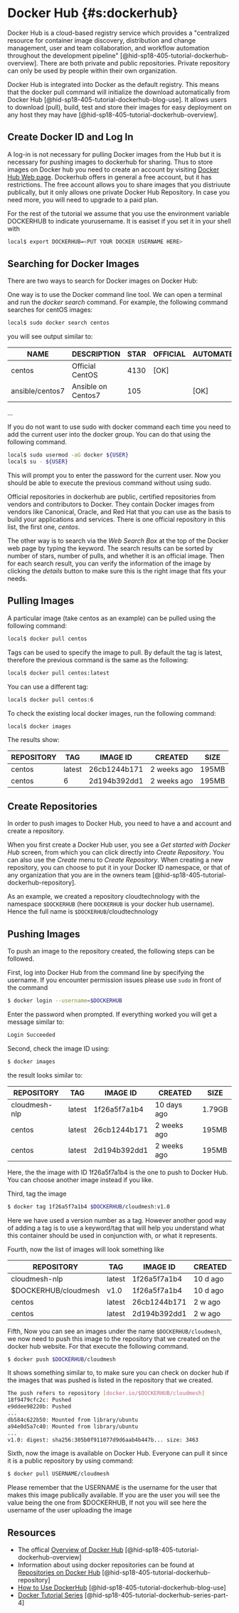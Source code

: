 # Docker Hub {#s:dockerhub}

Docker Hub is a cloud-based registry service which provides a
"centralized resource for container image discovery, distribution and
change management, user and team collaboration, and workflow
automation throughout the development
pipeline" [@hid-sp18-405-tutorial-dockerhub-overview]. There are both
private and public repositories. Private repository can only be used
by people within their own organization.

Docker Hub is integrated into Docker as the default registry. This
means that the docker pull command will initialize the download
automatically from Docker Hub
[@hid-sp18-405-tutorial-dockerhub-blog-use]. It allows users to
download (pull), build, test and store their images for easy
deployment on any host they may
have [@hid-sp18-405-tutorial-dockerhub-overview].

## Create Docker ID and Log In 

A log-in is not necessary for pulling Docker images from the Hub but
it is necessary for pushing images to dockerhub for sharing. Thus to
store images on Docker hub you need to create an account by visiting
[Docker Hub Web page](https://hub.docker.com/). Dockerhub offers in
general a free account, but it has restrictions. The free account
allows you to share images that you distriuute publically, but it only
allows one private Docker Hub Repository.  In case you need more, you
will need to upgrade to a paid plan.

For the rest of the tutorial we assume that you use the environment
variable DOCKERHUB to indicate yourusername. It is easiset if you set it in
your shell with

```bash
local$ export DOCKERHUB=<PUT YOUR DOCKER USERNAME HERE> 
```

## Searching for Docker Images

There are two ways to search for Docker images on Docker Hub:

One way is to use the Docker command line tool. We can open a
terminal and run the *docker search* command. For example, the following
command searches for centOS images:

```bash
local$ sudo docker search centos
```


you will see output similar to:

| NAME            | DESCRIPTION        | STAR | OFFICIAL | AUTOMATED |
|-----------------|--------------------|------|----------|-----------|
| centos          | Official CentOS    | 4130 | [OK]     |           |
| ansible/centos7 | Ansible on Centos7 | 105  |          | [OK]      |

...

If you do not want to use sudo with docker command each time you need to add 
the current user into the docker group. You can do that using the following 
command.

```bash
local$ sudo usermod -aG docker ${USER}
local$ su - ${USER}
```

This will prompt you to enter the password for the current user. Now you 
should be able to execute the previous command without using sudo.


Official repositories in dockerhub are public, certified repositories
from vendors and contributors to Docker. They contain Docker images
from vendors like Canonical, Oracle, and Red Hat that you can use as
the basis to build your applications and services. There is one
official repository in this list, the first one, *centos*.

The other way is to search via the *Web Search Box* at the top of the
Docker web page by typing the keyword. The search results can be sorted
by number of stars, number of pulls, and whether it is an official
image. Then for each search result, you can verify the information of
the image by clicking the *details* button to make sure this is the
right image that fits your needs.

## Pulling Images

A particular image (take centos as an example) can be pulled using the
following command:

```bash
local$ docker pull centos
```
Tags can be used to specify the image to pull. By default the tag is
latest, therefore the previous command is the same as the following:

```bash
local$ docker pull centos:latest
```

You can use a different tag:

```bash
local$ docker pull centos:6
```

To check the existing local docker images, run the following command:

```bash
local$ docker images
```

The results show:

| REPOSITORY | TAG    | IMAGE ID     | CREATED     | SIZE  |
|------------|--------|--------------|-------------|-------|
| centos     | latest | 26cb1244b171 | 2 weeks ago | 195MB |
| centos     | 6      | 2d194b392dd1 | 2 weeks ago | 195MB |


## Create Repositories

In order to push images to Docker Hub, you need to have a and account
and create a repository.

When you first create a Docker Hub user, you see a *Get started with
Docker Hub* screen, from which you can click directly into *Create
Repository*. You can also use the *Create* menu to *Create Repository*.
When creating a new repository, you can choose to put it in your Docker
ID namespace, or that of any organization that you are in the owners
team [@hid-sp18-405-tutorial-dockerhub-repository].

As an example, we created a repository cloudtechnology with the namespace 
`$DOCKERHUB` (here `DOCKERHUB` is your docker hub username). Hence the full name
 is `$DOCKERHUB`/cloudtechnology

## Pushing Images

To push an image to the repository created, the following steps can be
followed.

First, log into Docker Hub from the command line by specifying the username. 
If you encounter permission issues please use `sudo` in front of the command

```bash
$ docker login --username=$DOCKERHUB
```
          
Enter the password when prompted. If everything worked you will get
a message similar to:

```bash
Login Succeeded
```

Second, check the image ID using:

```bash
$ docker images
```

the result looks similar to:

| REPOSITORY    | TAG    | IMAGE ID     | CREATED     | SIZE   |
|---------------|--------|--------------|-------------|--------|
| cloudmesh-nlp | latest | 1f26a5f7a1b4 | 10 days ago | 1.79GB |
| centos        | latest | 26cb1244b171 | 2 weeks ago | 195MB  |
| centos        | latest | 2d194b392dd1 | 2 weeks ago | 195MB  |

Here, the the image with ID 1f26a5f7a1b4 is the one to push to Docker Hub. 
You can choose another image instead if you like.

Third, tag the image

```bash
$ docker tag 1f26a5f7a1b4 $DOCKERHUB/cloudmesh:v1.0
```

Here we have used a version number as a tag. However another good way
of adding a tag is to use a keyword/tag that will help you
understand what this container should be used in conjunction with, or
what it represents.

Fourth, now the list of images will look something like

| REPOSITORY       | TAG      | IMAGE ID     | CREATED  | SIZE   |
|------------------|----------|--------------|----------|--------|
| cloudmesh-nlp    | latest   | 1f26a5f7a1b4 | 10 d ago | 1.79GB |
| $DOCKERHUB/cloudmesh | v1.0 | 1f26a5f7a1b4 | 10 d ago | 1.79GB |
| centos           | latest   | 26cb1244b171 | 2 w ago  |  195MB |
| centos           | latest   | 2d194b392dd1 | 2 w ago  |  195MB |

Fifth, Now you can see an images under the name `$DOCKERHUB/cloudmesh`, we 
now need to push this image to the repository that we created on the docker hub
website. For that execute the following command. 

```bash
$ docker push $DOCKERHUB/cloudmesh
```

It shows something similar to, to make sure you can check on docker hub if the 
images that was pushed is listed in the repository that we created.

```bash
The push refers to repository [docker.io/$DOCKERHUB/cloudmesh]
18f9479cfc2c: Pushed 
e9ddee98220b: Pushed 
...
db584c622b50: Mounted from library/ubuntu 
a94e0d5a7c40: Mounted from library/ubuntu
...
v1.0: digest: sha256:305b0f911077d9d6aab4b447b... size: 3463
```

Sixth, now the image is available on Docker Hub. Everyone can pull it
since it is a public repository by using command:

```bash
$ docker pull USERNAME/cloudmesh
```

Please remember that the USERNAME is the username for the user that
makes this image publically available. If you are the user you will
see the value being the one from $DOCKERHUB, If not you will see here
the username of the user uploading the image
          
## Resources

* The offical
  [Overview of Docker Hub](https://docs.docker.com/docker-hub/#use-official-repositories)
  [@hid-sp18-405-tutorial-dockerhub-overview]
* Information about using docker repositories can be found at
  [Repositories on Docker Hub](https://docs.docker.com/docker-hub/repos/)
  [@hid-sp18-405-tutorial-dockerhub-repository]
* [How to Use DockerHub](https://www.linux.com/blog/learn/intro-to-linux/2018/1/how-use-dockerhub)
  [@hid-sp18-405-tutorial-dockerhub-blog-use]
* [Docker Tutorial Series](https://rominirani.com/docker-tutorial-series-part-4-docker-hub-b51fb545dd8e) [@hid-sp18-405-tutorial-dockerhub-series-part-4]

